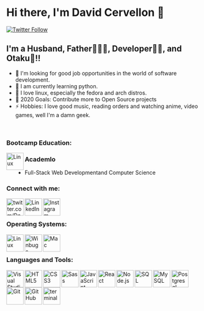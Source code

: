 # Hi there, I'm David Cervellon 👋 

[![Twitter Follow](https://img.shields.io/twitter/follow/Davesr72?color=1DA1F2&logo=twitter&style=for-the-badge)](https://twitter.com/Davesr72)

## I'm a Husband, Father👨‍👩‍👦, Developer👨‍💻, and Otaku🤣!!

- 🔭 I'm looking for good job opportunities in the world of software development.
- 🌱 I am currently learning python.
- 👯 I love linux, especially the fedora and arch distros.
- 🥅 2020 Goals: Contribute more to Open Source projects
- ⚡ Hobbies: I love good music, reading orders and watching anime, video games, well I'm a damn geek.
<br />

### Bootcamp Education:

<img align="left" alt="Linux" width="45px" src="https://media-exp1.licdn.com/dms/image/C560BAQF5ZaE7IqITiw/company-logo_200_200/0/1564837124198?e=1649289600&v=beta&t=5RuhoHlteyJ3ATLUwbQJ04E57nddJSNrvzb9xbYpvRU" />

### Academlo
- Full-Stack Web Developmentand Computer Science

### Connect with me:

[<img align="left" alt="twitter.com/Davesr72" width="45px" src="https://img.icons8.com/color/96/000000/twitter--v1.png" />][twitter]
[<img align="left" alt="LinkedIn" width="45px" src="https://img.icons8.com/color/96/000000/linkedin.png" />][linkedin]
[<img align="left" alt="Instagram" width="45px" src="https://img.icons8.com/fluency/48/000000/instagram-new.png" />][instagram]

<br />
<br />

### Operating Systems:

<img align="left" alt="Linux" width="45px" src="https://img.icons8.com/color/48/000000/linux--v1.png" />
<img align="left" alt="Winbugs" width="45px" src="https://img.icons8.com/color/48/000000/windows-10.png" />
<img align="left" alt="Mac" width="45px" src="https://img.icons8.com/color/48/000000/mac-logo.png" />

<br />
<br />

### Languages and Tools:

<img align="left" alt="Visual Studio Code" width="45px" src="https://img.icons8.com/fluency/48/000000/visual-studio-code-2019.png" />
<img align="left" alt="HTML5" width="45px" src="https://img.icons8.com/color/48/000000/html-5--v1.png" />
<img align="left" alt="CSS3" width="45px" src="https://img.icons8.com/color/48/000000/css3.png" />
<img align="left" alt="Sass" width="45px" src="https://img.icons8.com/color/48/000000/sass-avatar.png" />
<img align="left" alt="JavaScript" width="45px" src="https://img.icons8.com/color/48/000000/javascript--v1.png" />
<img align="left" alt="React" width="45px" src="https://img.icons8.com/ultraviolet/40/000000/react--v1.png" />
<img align="left" alt="Node.js" width="45px" src="https://img.icons8.com/color/96/000000/nodejs.png" />
<img align="left" alt="SQL" width="45px" src="https://img.icons8.com/external-flat-juicy-fish/60/000000/external-sql-coding-and-development-flat-flat-juicy-fish.png" />
<img align="left" alt="MySQL" width="45px" src="https://img.icons8.com/fluency/48/000000/mysql-logo.png" />
<img align="left" alt="Postgresql" width="45px" src="https://img.icons8.com/color/48/000000/postgreesql.png" />
<img align="left" alt="Git" width="45px" src="https://img.icons8.com/color/48/000000/git.png" />
<img align="left" alt="GitHub" width="45px" src="https://img.icons8.com/ios-filled/50/000000/github.png" />
<img align="left" alt="terminal" width="45px" src="https://img.icons8.com/plasticine/100/000000/bash.png" />

<br />
<br />


[twitter]: https://twitter.com/Davesr72
[instagram]: https://www.instagram.com/david_servell/
[linkedin]: https://www.linkedin.com/in/david-cervellon/


